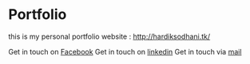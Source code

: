 # Portfolio
this is my personal portfolio website : http://hardiksodhani.tk/


Get in touch on [Facebook](https://www.facebook.com/hsodhani1)
Get in touch on [linkedin](https://www.linkedin.com/in/hardiksodhani/)
Get in touch via [mail](mailto:hardik.sodhani@gmail.com)

